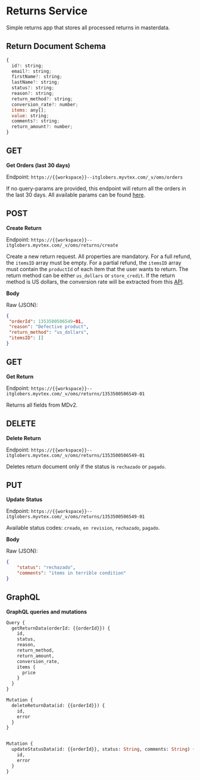 # Returns Service

Simple returns app that stores all processed returns in masterdata.

## Return Document Schema

```javascript
{
  id?: string;
  email?: string;
  firstName?: string;
  lastName?: string;
  status?: string;
  reason?: string;
  return_method?: string;
  conversion_rate?: number;
  items: any[];
  value: string;
  comments?: string;
  return_amount?: number;
}
```
## GET

**Get Orders (last 30 days)**

Endpoint: `https://{{workspace}}--itglobers.myvtex.com/_v/oms/orders`

If no query-params are provided, this endpoint will return all the orders in the last 30 days. All available params can be found [here](#).

## POST

**Create Return**

Endpoint: `https://{{workspace}}--itglobers.myvtex.com/_v/oms/returns/create`

Create a new return request. All properties are mandatory. For a full refund, the `itemsID` array must be empty. For a partial refund, the `itemsID` array must contain the `productId` of each item that the user wants to return. The return method can be either `us_dollars` or `store_credit`. If the return method is US dollars, the conversion rate will be extracted from this [API](https://dev.socrata.com/foundry/www.datos.gov.co/32sa-8pi3).

**Body**

Raw (JSON):

```json
{
 "orderId": 1353500506549-01,
 "reason": "Defective product",
 "return_method": "us_dollars",
 "itemsID": []
}
```

## GET

**Get Return**

Endpoint: `https://{{workspace}}--itglobers.myvtex.com/_v/oms/returns/1353500506549-01`

Returns all fields from MDv2.

## DELETE

**Delete Return**

Endpoint: `https://{{workspace}}--itglobers.myvtex.com/_v/oms/returns/1353500506549-01`

Deletes return document only if the status is `rechazado` or `pagado`.

## PUT

**Update Status**

Endpoint: `https://{{workspace}}--itglobers.myvtex.com/_v/oms/returns/1353500506549-01`

Available status codes: `creado`, `en revision`, `rechazado`, `pagado`.

**Body**

Raw (JSON):

```json
{
    "status": "rechazado",
    "comments": "items in terrible condition"
}
```

## GraphQL

**GraphQL queries and mutations**



```graphql
Query {
  getReturnData(orderId: {{orderId}}) {
    id,
    status,
    reason,
    return_method,
    return_amount,
    conversion_rate,
    items {
      price
    }
  }
}

Mutation {
  deleteReturnData(id: {{orderId}}) { 
    id,
    error
  }
}


Mutation {
  updateStatusData(id: {{orderId}}, status: String, comments: String) {
    id,
    error
  }
}

```
